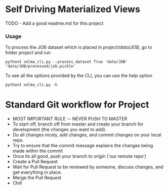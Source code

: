 # Self Driving Materialized Views
TODO - Add a good readme.md for this project

### Usage
To process the JOB dataset which is placed in *project/data/JOB*, go to folder *project* and run
```
python3 selma_cli.py --process_dataset True 'data/JOB' 'data/JOB/processed/job.pickle'
```

To see all the options provided by the CLI, you can use the help option
```
python3 selma_cli.py -h
```

# Standard Git workflow for Project

- MOST IMPORTANT RULE -- NEVER PUSH TO MASTER
- To start off, branch off from master and create your branch for development (the changes you want to add).
- Do all changes nicely, add changes, and commit changes on your local repo.
- Try to ensure that the commit message explains the changes being made within the commit
- Once its all good, push your branch to origin ('our remote repo')
- Create a Pull Request
- Wait for Pull Request to be reviewed by someone, discuss changes, and get everything in place.
- Merge the Pull Request
- Chill
